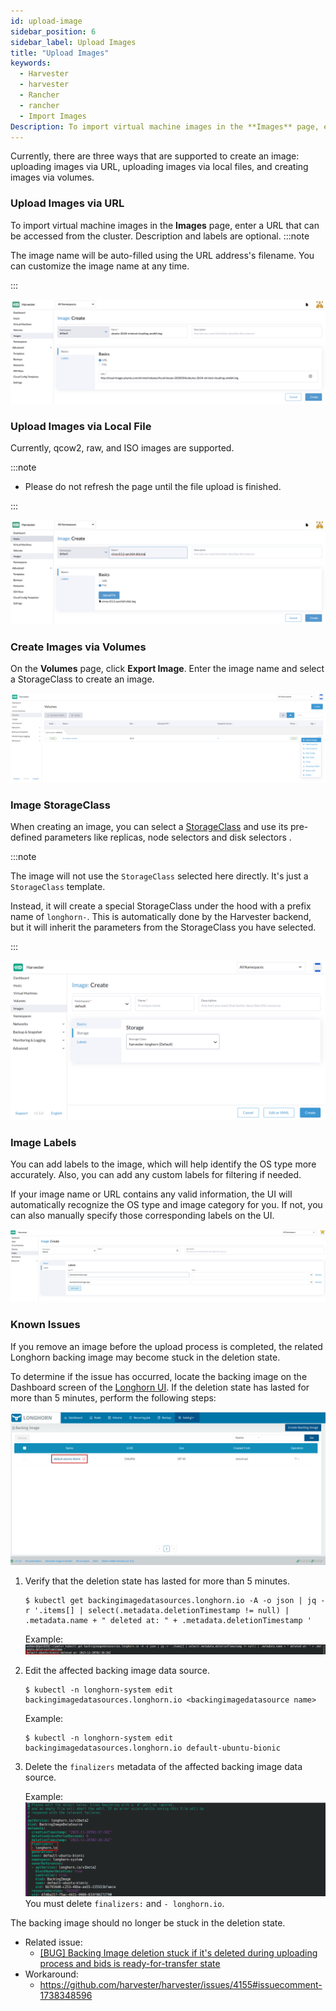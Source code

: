```yaml
---
id: upload-image
sidebar_position: 6
sidebar_label: Upload Images
title: "Upload Images"
keywords:
  - Harvester
  - harvester
  - Rancher
  - rancher
  - Import Images
Description: To import virtual machine images in the **Images** page, enter a URL that can be accessed from the cluster. The image name will be auto-filled using the URL address's filename. You can always customize it when required.
---
```


Currently, there are three ways that are supported to create an image: uploading images via URL, uploading images via local files, and creating images via volumes.

### Upload Images via URL

To import virtual machine images in the **Images** page, enter a URL that can be accessed from the cluster. Description and labels are optional.
:::note

The image name will be auto-filled using the URL address's filename. You can customize the image name at any time.

:::

![](/img/v1.1/upload-image.png)

### Upload Images via Local File

Currently, qcow2, raw, and ISO images are supported.

:::note

- Please do not refresh the page until the file upload is finished.

:::

![](/img/v1.1/upload-image-local.png)


### Create Images via Volumes

On the **Volumes** page, click **Export Image**. Enter the image name and select a StorageClass to create an image.

![](/img/v1.1/volume/export-volume-to-image-1.png)

### Image StorageClass

When creating an image, you can select a [StorageClass](./advanced/storageclass.md) and use its pre-defined parameters like replicas, node selectors and disk selectors .

:::note

The image will not use the `StorageClass` selected here directly. It's just a `StorageClass` template.

Instead, it will create a special StorageClass under the hood with a prefix name of `longhorn-`. This is automatically done by the Harvester backend, but it will inherit the parameters from the StorageClass you have selected.

:::

![](/img/v1.1/image-storageclass.png)

### Image Labels

You can add labels to the image, which will help identify the OS type more accurately. Also, you can add any custom labels for filtering if needed.

If your image name or URL contains any valid information, the UI will automatically recognize the OS type and image category for you. If not, you can also manually specify those corresponding labels on the UI.

![](/img/v1.1/image-labels.png)

### Known Issues

If you remove an image before the upload process is completed, the related Longhorn backing image may become stuck in the deletion state.

To determine if the issue has occurred, locate the backing image on the Dashboard screen of the [Longhorn UI](./troubleshooting/harvester.md#access-embedded-rancher-and-longhorn-dashboards). If the deletion state has lasted for more than 5 minutes, perform the following steps:

![](/img/v1.1/delete-image-stuck.png)

1. Verify that the deletion state has lasted for more than 5 minutes.

    ```
    $ kubectl get backingimagedatasources.longhorn.io -A -o json | jq -r '.items[] | select(.metadata.deletionTimestamp != null) | .metadata.name + " deleted at: " + .metadata.deletionTimestamp '
    ```

    Example:
    ![](/img/v1.1/check-image-stuck.png)

1. Edit the affected backing image data source.

    ```
    $ kubectl -n longhorn-system edit backingimagedatasources.longhorn.io <backingimagedatasource name>
    ```

    Example:

    ```
    $ kubectl -n longhorn-system edit backingimagedatasources.longhorn.io default-ubuntu-bionic
    ```

1. Delete the `finalizers` metadata of the affected backing image data source.

   Example:
   ![](/img/v1.1/delete-stuck-image-finalizer.png)
   You must delete `finalizers:` and `- longhorn.io`.

The backing image should no longer be stuck in the deletion state.


- Related issue:
  - [[BUG] Backing Image deletion stuck if it's deleted during uploading process and bids is ready-for-transfer state](https://github.com/longhorn/longhorn/issues/6086)
- Workaround:
  - https://github.com/harvester/harvester/issues/4155#issuecomment-1738348596